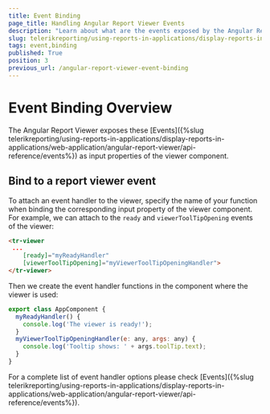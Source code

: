 ```yaml
---
title: Event Binding
page_title: Handling Angular Report Viewer Events 
description: "Learn about what are the events exposed by the Angular Report Viewer and how to attach event handlesr to said events."
slug: telerikreporting/using-reports-in-applications/display-reports-in-applications/web-application/angular-report-viewer/event-binding
tags: event,binding
published: True
position: 3
previous_url: /angular-report-viewer-event-binding
---
```


# Event Binding Overview

The Angular Report Viewer exposes these [Events]({%slug telerikreporting/using-reports-in-applications/display-reports-in-applications/web-application/angular-report-viewer/api-reference/events%}) as input properties of the viewer component.

## Bind to a report viewer event

To attach an event handler to the viewer, specify the name of your function when binding the corresponding input property of the viewer component. For example, we can attach to the `ready` and `viewerToolTipOpening` events of the viewer: 
    
````HTML
<tr-viewer
 ...
    [ready]="myReadyHandler"
    [viewerToolTipOpening]="myViewerToolTipOpeningHandler">
</tr-viewer>
````

Then we create the event handler functions in the component where the viewer is used: 
    
````JavaScript
export class AppComponent {
  myReadyHandler() {
    console.log('The viewer is ready!');
  }
  myViewerToolTipOpeningHandler(e: any, args: any) {
    console.log('Tooltip shows: ' + args.toolTip.text);
  }
}
````

For a complete list of event handler options please check [Events]({%slug telerikreporting/using-reports-in-applications/display-reports-in-applications/web-application/angular-report-viewer/api-reference/events%}).
